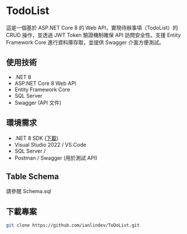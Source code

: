 # TodoList

這是一個基於 ASP.NET Core 8 的 Web API，實現待辦事項（TodoList）的 CRUD 操作，並透過 JWT Token 驗證機制確保 API 訪問安全性。支援 Entity Framework Core 進行資料庫存取，並提供 Swagger 介面方便測試。

## 使用技術
- .NET 8
- ASP.NET Core 8 Web API
- Entity Framework Core
- SQL Server
- Swagger (API 文件)

## 環境需求
- .NET 8 SDK ([下載](https://dotnet.microsoft.com/download/dotnet/8.0))
- Visual Studio 2022 / VS Code
- SQL Server /
- Postman / Swagger (用於測試 API)

## Table Schema
請參閱 Schema.sql

## 下載專案
```sh
git clone https://github.com/ianlindev/ToDoList.git
```